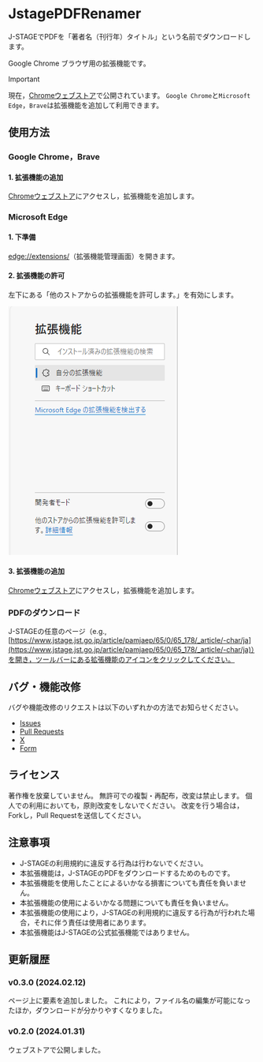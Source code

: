 # JstagePDFRenamer

J-STAGEでPDFを「著者名（刊行年）タイトル」という名前でダウンロードします。

Google Chrome ブラウザ用の拡張機能です。

> [!IMPORTANT]
> 現在，[Chromeウェブストア](https://chromewebstore.google.com/detail/jstagepdfrenamer/kapjcljkkbmanamjpmljojjekhpnhidg?hl=ja)で公開されています。
> `Google Chrome`と`Microsoft Edge`，`Brave`は拡張機能を追加して利用できます。

## 使用方法

### Google Chrome，Brave

#### 1. 拡張機能の追加

[Chromeウェブストア](https://chromewebstore.google.com/detail/jstagepdfrenamer/kapjcljkkbmanamjpmljojjekhpnhidg?hl=ja)にアクセスし，拡張機能を追加します。

### Microsoft Edge

#### 1. 下準備

[edge://extensions/](edge://extensions/)（拡張機能管理画面）を開きます。

#### 2. 拡張機能の許可

左下にある「他のストアからの拡張機能を許可します。」を有効にします。

![拡張機能を許可します](./img/edge_2.png)

#### 3. 拡張機能の追加

[Chromeウェブストア](https://chromewebstore.google.com/detail/jstagepdfrenamer/kapjcljkkbmanamjpmljojjekhpnhidg?hl=ja)にアクセスし，拡張機能を追加します。

### PDFのダウンロード

J-STAGEの任意のページ（e.g., [https://www.jstage.jst.go.jp/article/pamjaep/65/0/65_178/_article/-char/ja](https://www.jstage.jst.go.jp/article/pamjaep/65/0/65_178/_article/-char/ja)）を開き，ツールバーにある拡張機能のアイコンをクリックしてください。

## バグ・機能改修

バグや機能改修のリクエストは以下のいずれかの方法でお知らせください。

- [Issues](https://github.com/ikepu-tp/JstagePdfRenamer/issues)
- [Pull Requests](https://github.com/ikepu-tp/JstagePdfRenamer/pulls)
- [X](https://x.com/ikepu_tp)
- [Form](https://forms.office.com/r/SkFsGSGTyQ)

## ライセンス

著作権を放棄していません。
無許可での複製・再配布，改変は禁止します。
個人での利用においても，原則改変をしないでください。
改変を行う場合は，Forkし，Pull Requestを送信してください。

## 注意事項

- J-STAGEの利用規約に違反する行為は行わないでください。
- 本拡張機能は，J-STAGEのPDFをダウンロードするためのものです。
- 本拡張機能を使用したことによるいかなる損害についても責任を負いません。
- 本拡張機能の使用によるいかなる問題についても責任を負いません。
- 本拡張機能の使用により，J-STAGEの利用規約に違反する行為が行われた場合，それに伴う責任は使用者にあります。
- 本拡張機能はJ-STAGEの公式拡張機能ではありません。

## 更新履歴

### v0.3.0 (2024.02.12)

ページ上に要素を追加しました。
これにより，ファイル名の編集が可能になったほか，ダウンロードが分かりやすくなりました。

### v0.2.0 (2024.01.31)

ウェブストアで公開しました。
